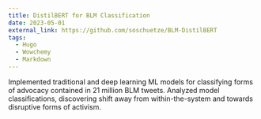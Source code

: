 ```yaml
---
title: DistilBERT for BLM Classification
date: 2023-05-01
external_link: https://github.com/soschuetze/BLM-DistilBERT
tags:
  - Hugo
  - Wowchemy
  - Markdown
---
```


Implemented traditional and deep learning ML models for classifying forms of advocacy contained in 21 million BLM tweets. Analyzed model classifications, discovering shift away from within-the-system and towards disruptive forms of activism.

<!--more-->
